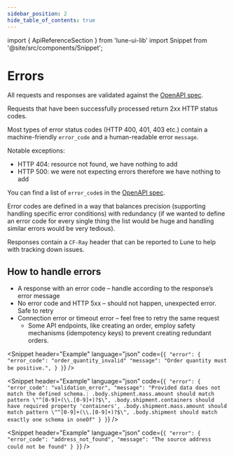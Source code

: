 ```yaml
---
sidebar_position: 2
hide_table_of_contents: true
---
```

import { ApiReferenceSection } from 'lune-ui-lib'
import Snippet  from '@site/src/components/Snippet';

# Errors

<div className="sections">

<ApiReferenceSection>

<div className="paragraphSections">
<div>


All requests and responses are validated against the [OpenAPI spec](/openapi.yml).

Requests that have been successfully processed return 2xx HTTP status codes.

Most types of error status codes (HTTP 400, 401, 403 etc.) contain a machine-friendly `error_code` and a human-readable error `message`.

Notable exceptions:
* HTTP 404: resource not found, we have nothing to add
* HTTP 500: we were not expecting errors therefore we have nothing to add

You can find a list of `error_code`s  in the [OpenAPI spec](/openapi.yml).

Error codes are defined in a way that balances precision (supporting handling specific error conditions) with redundancy (if we wanted to define an error code for every single thing the list would be huge and handling similar errors would be very tedious).

Responses contain a `CF-Ray` header that can be reported to Lune to help with tracking down issues.

</div>
<div>

## How to handle errors

* A response with an error code – handle according to the response’s error message
* No error code and HTTP 5xx – should not happen, unexpected error. Safe to retry
* Connection error or timeout error – feel free to retry the same request
  * Some API endpoints, like creating an order, employ safety mechanisms (idempotency keys) to prevent creating redundant orders.


</div>
</div>

<div className="miniSections">

<Snippet
    header="Example"
    language="json"
    code={`{
  "error": {
    "error_code": "order_quantity_invalid"
    "message": "Order quantity must be positive.",
  }
}`} />

<Snippet
    header="Example"
    language="json"
    code={`{
  "error": {
    "error_code": "validation_error",
    "message": "Provided data does not match the defined schema.: .body.shipment.mass.amount should match pattern \"^[0-9]+(\\.[0-9]+)?$\", .body.shipment.containers should have required property 'containers', .body.shipment.mass.amount should match pattern \"^[0-9]+(\\.[0-9]+)?$\", .body.shipment should match exactly one schema in oneOf"
  }
}`} />

<Snippet
    header="Example"
    language="json"
    code={`{
  "error": {
    "error_code": "address_not_found",
    "message": "The source address could not be found"
  }
}`} />

</div>

</ApiReferenceSection>

</div>
